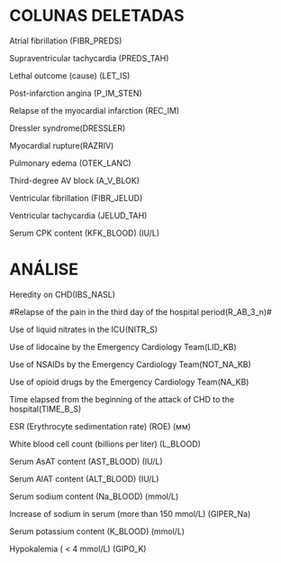 # COLUNAS DELETADAS

Atrial fibrillation (FIBR_PREDS)

Supraventricular tachycardia (PREDS_TAH)

Lethal outcome (cause) (LET_IS)

Post-infarction angina (P_IM_STEN)

Relapse of the myocardial infarction (REC_IM)

Dressler syndrome(DRESSLER)

Myocardial rupture(RAZRIV)

Pulmonary edema (OTEK_LANC)

Third-degree AV block (A_V_BLOK)

Ventricular fibrillation (FIBR_JELUD)

Ventricular tachycardia (JELUD_TAH)

Serum CPK content (KFK_BLOOD) (IU/L)


# ANÁLISE

Heredity on CHD(IBS_NASL)

#Relapse of the pain in the third day of the hospital period(R_AB_3_n)#

Use of liquid nitrates in the ICU(NITR_S)

Use of lidocaine by the Emergency Cardiology Team(LID_KB)

Use of NSAIDs by the Emergency Cardiology Team(NOT_NA_KB)

Use of opioid drugs by the Emergency Cardiology Team(NA_KB)

Time elapsed from the beginning of the attack of CHD to the hospital(TIME_B_S)

ESR (Erythrocyte sedimentation rate) (ROE) (мм)

White blood cell count (billions per liter) (L_BLOOD)

Serum AsAT content (AST_BLOOD) (IU/L)

Serum AlAT content (ALT_BLOOD) (IU/L)

Serum sodium content (Na_BLOOD) (mmol/L)

Increase of sodium in serum (more than 150 mmol/L) (GIPER_Na)

Serum potassium content (K_BLOOD) (mmol/L)

Hypokalemia ( < 4 mmol/L) (GIPO_K)

